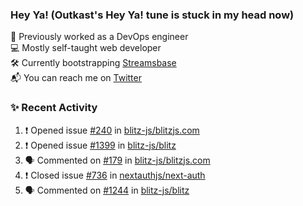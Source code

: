### Hey Ya! (Outkast's Hey Ya! tune is stuck in my head now)

💼 Previously worked as a DevOps engineer  
💻 Mostly self-taught web developer  
🛠️ Currently bootstrapping [Streamsbase](https://streamsbase.com)  
📬 You can reach me on [Twitter](https://twitter.com/LoriKarikari)

### ✨ Recent Activity

<!--START_SECTION:activity-->
1. ❗️ Opened issue [#240](https://github.com/blitz-js/blitzjs.com/issues/240) in [blitz-js/blitzjs.com](https://github.com/blitz-js/blitzjs.com)
2. ❗️ Opened issue [#1399](https://github.com/blitz-js/blitz/issues/1399) in [blitz-js/blitz](https://github.com/blitz-js/blitz)
3. 🗣 Commented on [#179](https://github.com/blitz-js/blitzjs.com/issues/179) in [blitz-js/blitzjs.com](https://github.com/blitz-js/blitzjs.com)
4. ❗️ Closed issue [#736](https://github.com/nextauthjs/next-auth/issues/736) in [nextauthjs/next-auth](https://github.com/nextauthjs/next-auth)
5. 🗣 Commented on [#1244](https://github.com/blitz-js/blitz/issues/1244) in [blitz-js/blitz](https://github.com/blitz-js/blitz)
<!--END_SECTION:activity-->
